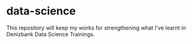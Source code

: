 # data-science
This repository will keep my works for strengthening what I've learnt in Denizbank Data Science Trainings.
